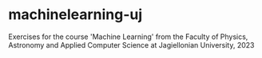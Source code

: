 # machinelearning-uj
Exercises for the course 'Machine Learning' from the Faculty of Physics, Astronomy and Applied Computer Science at Jagiellonian University, 2023
